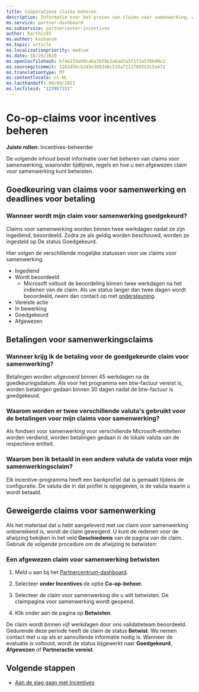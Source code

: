 ```yaml
---
title: Coöperatieve claims beheren
description: Informatie over het proces van claims voor samenwerking, waaronder deadlines, valutaproblemen en hoe u een afgewezen claim voor samenwerking kunt betwisten.
ms.service: partner-dashboard
ms.subservice: partnercenter-incentives
author: Karthic83
ms.author: kashanum
ms.topic: article
ms.localizationpriority: medium
ms.date: 10/29/2020
ms.openlocfilehash: bf4e155eb9ca6a7bf8e2a6ad2a5f1f2a5f0b40c2
ms.sourcegitcommit: 1161d5bcb345e368348c535a7211f0d353c5a471
ms.translationtype: MT
ms.contentlocale: nl-NL
ms.lasthandoff: 09/09/2021
ms.locfileid: "123957151"
---
```

# <a name="manage-incentives-co-op-claims"></a>Co-op-claims voor incentives beheren

**Juiste rollen:** Incentives-beheerder

De volgende inhoud bevat informatie over het beheren van claims voor samenwerking, waaronder tijdlijnen, regels en hoe u een afgewezen claim voor samenwerking kunt betwisten.

## <a name="co-op-claims-approval-and-payment-deadlines"></a>Goedkeuring van claims voor samenwerking en deadlines voor betaling

### <a name="when-will-my-co-op-claim-be-approved"></a>Wanneer wordt mijn claim voor samenwerking goedgekeurd?

Claims voor samenwerking worden binnen twee werkdagen nadat ze zijn ingediend, beoordeeld. Zodra ze als geldig worden beschouwd, worden ze ingesteld op De status Goedgekeurd.  

Hier volgen de verschillende mogelijke statussen voor uw claims voor samenwerking.

- Ingediend
- Wordt beoordeeld
  - Microsoft voltooit de beoordeling binnen twee werkdagen na het indienen van de claim. Als uw status langer dan twee dagen wordt beoordeeld, neem dan contact op met [ondersteuning](https://partner.microsoft.com/dashboard/support/incentives/servicerequests?category=incentives).
- Vereiste actie
- In bewerking
- Goedgekeurd
- Afgewezen

## <a name="co-op-claim-payments"></a>Betalingen voor samenwerkingsclaims

### <a name="when-will-i-get-the-payment-for-the-approved-co-op-claim"></a>Wanneer krijg ik de betaling voor de goedgekeurde claim voor samenwerking?

Betalingen worden uitgevoerd binnen 45 werkdagen na de goedkeuringsdatum. Als voor het programma een btw-factuur vereist is, worden betalingen gedaan binnen 30 dagen nadat de btw-factuur is goedgekeurd.

### <a name="why-are-my-co-op-claim-payments-made-in-two-different-currencies"></a>Waarom worden er twee verschillende valuta's gebruikt voor de betalingen voor mijn claims voor samenwerking?

Als fondsen voor samenwerking voor verschillende Microsoft-entiteiten worden verdiend, worden betalingen gedaan in de lokale valuta van de respectieve entiteit.  

### <a name="why-was-i-paid-in-a-currency-other-than-my-co-op-claim-currency"></a>Waarom ben ik betaald in een andere valuta de valuta voor mijn samenwerkingsclaim?

Elk incentive-programma heeft een bankprofiel dat is gemaakt tijdens de configuratie. De valuta die in dat profiel is opgegeven, is de valuta waarin u wordt betaald.

## <a name="rejected-co-op-claims"></a>Geweigerde claims voor samenwerking

Als het materiaal dat u hebt aangeleverd met uw claim voor samenwerking ontoereikend is, wordt de claim geweigerd. U kunt de redenen voor de afwijzing bekijken in het veld **Geschiedenis** van de pagina van de claim. Gebruik de volgende procedure om de afwijzing te betwisten:

### <a name="dispute-a-rejected-co-op-claim"></a>Een afgewezen claim voor samenwerking betwisten

1. Meld u aan bij het [Partnercentrum-dashboard](https://partner.microsoft.com/dashboard/).

2. Selecteer **onder Incentives** de optie **Co-op-beheer.**

3. Selecteer de claim voor samenwerking die u wilt betwisten. De claimpagina voor samenwerking wordt geopend.

4. Klik onder aan de pagina op **Betwisten**.

De claim wordt binnen vijf werkdagen door ons validatieteam beoordeeld. Gedurende deze periode heeft de claim de status **Betwist**. We nemen contact met u op als er aanvullende informatie nodig is. Wanneer de evaluatie is voltooid, wordt de status bijgewerkt naar **Goedgekeurd**, **Afgewezen** of **Partneractie vereist**.

## <a name="next-steps"></a>Volgende stappen

- [Aan de slag gaan met Incentives](incentives-get-started-intro.md)
